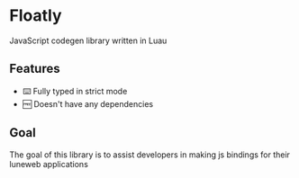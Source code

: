 # Floatly

JavaScript codegen library written in Luau

## Features

- ⌨️ Fully typed in strict mode
- 🆓 Doesn't have any dependencies

## Goal

The goal of this library is to assist developers in making js bindings for their luneweb applications
